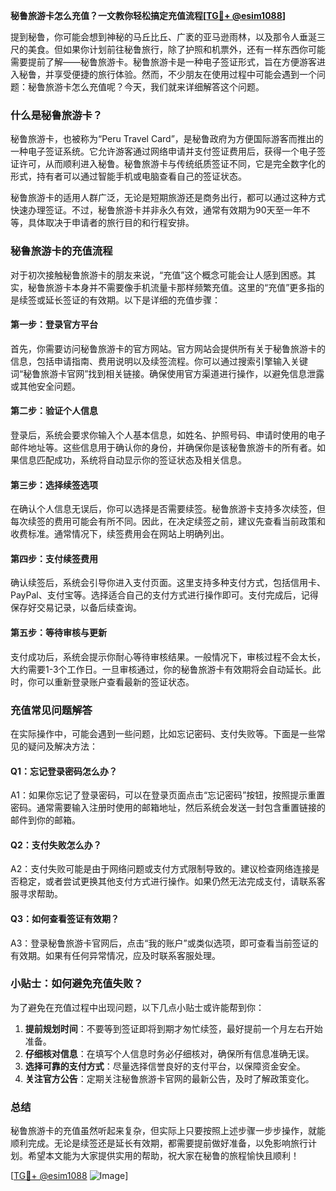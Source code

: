 **秘鲁旅游卡怎么充值？一文教你轻松搞定充值流程[[TG💪+ @esim1088](https://t.me/s/esim1088)]**

提到秘鲁，你可能会想到神秘的马丘比丘、广袤的亚马逊雨林，以及那令人垂涎三尺的美食。但如果你计划前往秘鲁旅行，除了护照和机票外，还有一样东西你可能需要提前了解——秘鲁旅游卡。秘鲁旅游卡是一种电子签证形式，旨在方便游客进入秘鲁，并享受便捷的旅行体验。然而，不少朋友在使用过程中可能会遇到一个问题：秘鲁旅游卡怎么充值呢？今天，我们就来详细解答这个问题。

### 什么是秘鲁旅游卡？

秘鲁旅游卡，也被称为“Peru Travel Card”，是秘鲁政府为方便国际游客而推出的一种电子签证系统。它允许游客通过网络申请并支付签证费用后，获得一个电子签证许可，从而顺利进入秘鲁。秘鲁旅游卡与传统纸质签证不同，它是完全数字化的形式，持有者可以通过智能手机或电脑查看自己的签证状态。

秘鲁旅游卡的适用人群广泛，无论是短期旅游还是商务出行，都可以通过这种方式快速办理签证。不过，秘鲁旅游卡并非永久有效，通常有效期为90天至一年不等，具体取决于申请者的旅行目的和行程安排。

### 秘鲁旅游卡的充值流程

对于初次接触秘鲁旅游卡的朋友来说，“充值”这个概念可能会让人感到困惑。其实，秘鲁旅游卡本身并不需要像手机流量卡那样频繁充值。这里的“充值”更多指的是续签或延长签证的有效期。以下是详细的充值步骤：

#### 第一步：登录官方平台

首先，你需要访问秘鲁旅游卡的官方网站。官方网站会提供所有关于秘鲁旅游卡的信息，包括申请指南、费用说明以及续签流程。你可以通过搜索引擎输入关键词“秘鲁旅游卡官网”找到相关链接。确保使用官方渠道进行操作，以避免信息泄露或其他安全问题。

#### 第二步：验证个人信息

登录后，系统会要求你输入个人基本信息，如姓名、护照号码、申请时使用的电子邮件地址等。这些信息用于确认你的身份，并确保你是该秘鲁旅游卡的所有者。如果信息匹配成功，系统将自动显示你的签证状态及相关信息。

#### 第三步：选择续签选项

在确认个人信息无误后，你可以选择是否需要续签。秘鲁旅游卡支持多次续签，但每次续签的费用可能会有所不同。因此，在决定续签之前，建议先查看当前政策和收费标准。通常情况下，续签费用会在网站上明确列出。

#### 第四步：支付续签费用

确认续签后，系统会引导你进入支付页面。这里支持多种支付方式，包括信用卡、PayPal、支付宝等。选择适合自己的支付方式进行操作即可。支付完成后，记得保存好交易记录，以备后续查询。

#### 第五步：等待审核与更新

支付成功后，系统会提示你耐心等待审核结果。一般情况下，审核过程不会太长，大约需要1-3个工作日。一旦审核通过，你的秘鲁旅游卡有效期将会自动延长。此时，你可以重新登录账户查看最新的签证状态。

### 充值常见问题解答

在实际操作中，可能会遇到一些问题，比如忘记密码、支付失败等。下面是一些常见的疑问及解决方法：

#### Q1：忘记登录密码怎么办？
A1：如果你忘记了登录密码，可以在登录页面点击“忘记密码”按钮，按照提示重置密码。通常需要输入注册时使用的邮箱地址，然后系统会发送一封包含重置链接的邮件到你的邮箱。

#### Q2：支付失败怎么办？
A2：支付失败可能是由于网络问题或支付方式限制导致的。建议检查网络连接是否稳定，或者尝试更换其他支付方式进行操作。如果仍然无法完成支付，请联系客服寻求帮助。

#### Q3：如何查看签证有效期？
A3：登录秘鲁旅游卡官网后，点击“我的账户”或类似选项，即可查看当前签证的有效期。如果有任何异常情况，应及时联系客服处理。

### 小贴士：如何避免充值失败？

为了避免在充值过程中出现问题，以下几点小贴士或许能帮到你：

1. **提前规划时间**：不要等到签证即将到期才匆忙续签，最好提前一个月左右开始准备。
2. **仔细核对信息**：在填写个人信息时务必仔细核对，确保所有信息准确无误。
3. **选择可靠的支付方式**：尽量选择信誉良好的支付平台，以保障资金安全。
4. **关注官方公告**：定期关注秘鲁旅游卡官网的最新公告，及时了解政策变化。

### 总结

秘鲁旅游卡的充值虽然听起来复杂，但实际上只要按照上述步骤一步步操作，就能顺利完成。无论是续签还是延长有效期，都需要提前做好准备，以免影响旅行计划。希望本文能为大家提供实用的帮助，祝大家在秘鲁的旅程愉快且顺利！

[[TG💪+ @esim1088](https://t.me/s/esim1088) ![Image](https://i.postimg.cc/4NQfJmqS/Snipaste-2025-05-13-00-14-12.png)]